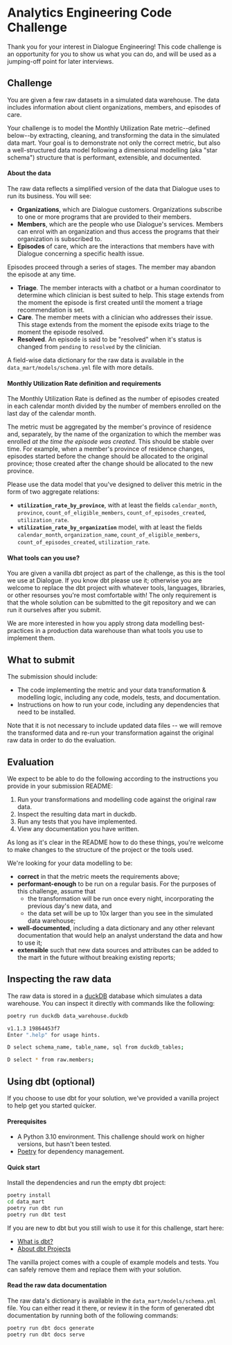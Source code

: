 # Analytics Engineering Code Challenge

Thank you for your interest in Dialogue Engineering! This code challenge is an opportunity for you to show us what you can do, and will be used as a jumping-off point for later interviews.

## Challenge

You are given a few raw datasets in a simulated data warehouse. The data includes information about client organizations, members, and episodes of care.

Your challenge is to model the Monthly Utilization Rate metric--defined below--by extracting, cleaning, and transforming the data in the simulated data mart. Your goal is to demonstrate not only the correct metric, but also a well-structured data model following a dimensional modelling (aka "star schema") structure that is performant, extensible, and documented.

#### About the data

The raw data reflects a simplified version of the data that Dialogue uses to run its business. You will see:

- **Organizations**, which are Dialogue customers. Organizations subscribe to one or more programs that are provided to their members.
- **Members**, which are the people who use Dialogue's services. Members can enrol with an organization and thus access the programs that their organization is subscribed to.
- **Episodes** of care, which are the interactions that members have with Dialogue concerning a specific health issue.

Episodes proceed through a series of stages. The member may abandon the episode at any time.

- **Triage**. The member interacts with a chatbot or a human coordinator to determine which clinician is best suited to help. This stage extends from the moment the episode is first created until the moment a triage recommendation is set.
- **Care**. The member meets with a clinician who addresses their issue. This stage extends from the moment the episode exits triage to the moment the episode resolved.
- **Resolved**. An episode is said to be "resolved" when it's status is changed from `pending` to `resolved` by the clinician.

A field-wise data dictionary for the raw data is available in the `data_mart/models/schema.yml` file with more details.

#### Monthly Utilization Rate definition and requirements

The Monthly Utilization Rate is defined as the number of episodes created in each calendar month divided by the number of members enrolled on the last day of the calendar month.

The metric must be aggregated by the member's province of residence and, separately, by the name of the organization to which the member was enrolled _at the time the episode was created_. This should be stable over time. For example, when a member's province of residence changes, episodes started before the change should be allocated to the original province; those created after the change should be allocated to the new province.

Please use the data model that you've designed to deliver this metric in the form of two aggregate relations:
- **`utilization_rate_by_province`**, with at least the fields `calendar_month`, `province`, `count_of_eligible_members`, `count_of_episodes_created`, `utilization_rate`.
- **`utilization_rate_by_organization`** model, with at least the fields `calendar_month`, `organization_name`, `count_of_eligible_members`, `count_of_episodes_created`, `utilization_rate`.

#### What tools can you use?

You are given a vanilla dbt project as part of the challenge, as this is the tool we use at Dialogue. If you know dbt please use it; otherwise you are welcome to replace the dbt project with whatever tools, languages, libraries, or other resourses you're most comfortable with! The only requirement is that the whole solution can be submitted to the git repository and we can run it ourselves after you submit.

We are more interested in how you apply strong data modelling best-practices in a production data warehouse than what tools you use to implement them.

## What to submit

The submission should include:

- The code implementing the metric and your data transformation & modelling logic, including any code, models, tests, and documentation.
- Instructions on how to run your code, including any dependencies that need to be installed.

Note that it is not necessary to include updated data files -- we will remove the transformed data and re-run your transformation against the original raw data in order to do the evaluation.

## Evaluation

We expect to be able to do the following according to the instructions you provide in your submission README:

1. Run your transformations and modelling code against the original raw data.
2. Inspect the resulting data mart in duckdb.
3. Run any tests that you have implemented.
4. View any documentation you have written.

As long as it's clear in the README how to do these things, you're welcome to make changes to the structure of the project or the tools used.

We're looking for your data modelling to be:
- **correct** in that the metric meets the requirements above;
- **performant-enough** to be run on a regular basis. For the purposes of this challenge, assume that 
    - the transformation will be run once every night, incorporating the previous day's new data, and
    - the data set will be up to 10x larger than you see in the simulated data warehouse;
- **well-documented**, including a data dictionary and any other relevant documentation that would help an analyst understand the data and how to use it;
- **extensible** such that new data sources and attributes can be added to the mart in the future without breaking existing reports;


## Inspecting the raw data

The raw data is stored in a [duckDB](https://duckdb.org/) database which simulates a data warehouse. You can inspect it directly with commands like the following:

```bash
poetry run duckdb data_warehouse.duckdb

v1.1.3 19864453f7
Enter ".help" for usage hints.

D select schema_name, table_name, sql from duckdb_tables;

D select * from raw.members;
```

## Using dbt (optional)

If you choose to use dbt for your solution, we've provided a vanilla project to help get you started quicker.

#### Prerequisites

- A Python 3.10 environment. This challenge should work on higher versions, but hasn't been tested.
- [Poetry](https://python-poetry.org/docs/#installing-with-the-official-installer) for dependency management.

#### Quick start

Install the dependencies and run the empty dbt project:

```bash
poetry install
cd data_mart
poetry run dbt run
poetry run dbt test
```

If you are new to dbt but you still wish to use it for this challenge, start here:

- [What is dbt?](https://docs.getdbt.com/docs/introduction)
- [About dbt Projects](https://docs.getdbt.com/docs/build/projects)

The vanilla project comes with a couple of example models and tests. You can safely remove them and replace them with your solution.

#### Read the raw data documentation

The raw data's dictionary is available in the `data_mart/models/schema.yml` file. You can either read it there, or review it in the form of generated dbt documentation by running both of the following commands:

```bash
poetry run dbt docs generate
poetry run dbt docs serve
```
